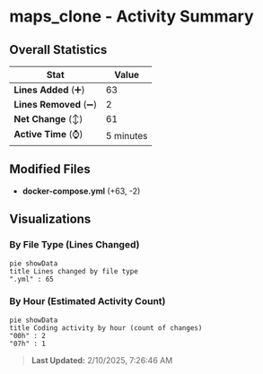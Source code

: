 # maps_clone - Activity Summary 

## Overall Statistics

| Stat                   | Value                                                             |
| ---------------------- | ----------------------------------------------------------------- |
| **Lines Added** (➕)   | 63                                          |
| **Lines Removed** (➖) | 2                                        |
| **Net Change** (↕)    | 61                |
| **Active Time** (⌚)   | 5 minutes |


## Modified Files
- **docker-compose.yml** (+63, -2)

## Visualizations

### By File Type (Lines Changed)

```mermaid
pie showData
title Lines changed by file type
".yml" : 65
```

### By Hour (Estimated Activity Count)

```mermaid
pie showData
title Coding activity by hour (count of changes)
"00h" : 2
"07h" : 1
```


> **Last Updated:** 2/10/2025, 7:26:46 AM